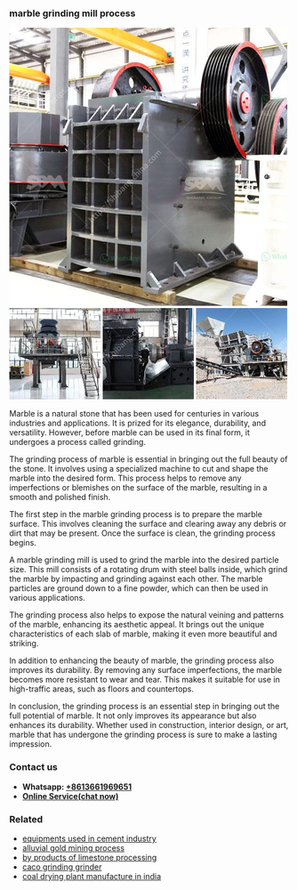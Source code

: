 <h3>marble grinding mill process</h3><img src='1704856769.jpg' alt=''><p>Marble is a natural stone that has been used for centuries in various industries and applications. It is prized for its elegance, durability, and versatility. However, before marble can be used in its final form, it undergoes a process called grinding.</p><p>The grinding process of marble is essential in bringing out the full beauty of the stone. It involves using a specialized machine to cut and shape the marble into the desired form. This process helps to remove any imperfections or blemishes on the surface of the marble, resulting in a smooth and polished finish.</p><p>The first step in the marble grinding process is to prepare the marble surface. This involves cleaning the surface and clearing away any debris or dirt that may be present. Once the surface is clean, the grinding process begins.</p><p>A marble grinding mill is used to grind the marble into the desired particle size. This mill consists of a rotating drum with steel balls inside, which grind the marble by impacting and grinding against each other. The marble particles are ground down to a fine powder, which can then be used in various applications.</p><p>The grinding process also helps to expose the natural veining and patterns of the marble, enhancing its aesthetic appeal. It brings out the unique characteristics of each slab of marble, making it even more beautiful and striking.</p><p>In addition to enhancing the beauty of marble, the grinding process also improves its durability. By removing any surface imperfections, the marble becomes more resistant to wear and tear. This makes it suitable for use in high-traffic areas, such as floors and countertops.</p><p>In conclusion, the grinding process is an essential step in bringing out the full potential of marble. It not only improves its appearance but also enhances its durability. Whether used in construction, interior design, or art, marble that has undergone the grinding process is sure to make a lasting impression.</p><h3>Contact us</h3><ul><li><strong>Whatsapp:&nbsp;<a href="https://wa.me/8613661969651">+8613661969651</a></strong></li><li><a href="https://swt.shibang-china.com/?git&amp;zhl&amp;marble grinding mill process"><strong>Online Service(chat now)</strong></a></li></ul><h3>Related</h3><ul><li><a href='equipments used in cement industry.md'>equipments used in cement industry</a></li><li><a href='alluvial gold mining process.md'>alluvial gold mining process</a></li><li><a href='by products of limestone processing.md'>by products of limestone processing</a></li><li><a href='caco grinding grinder.md'>caco grinding grinder</a></li><li><a href='coal drying plant manufacture in india.md'>coal drying plant manufacture in india</a></li></ul>